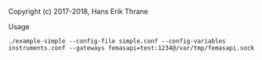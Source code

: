 Copyright (c) 2017-2018, Hans Erik Thrane

Usage

	./example-simple --config-file simple.conf --config-variables instruments.conf --gateways femasapi=test:1234@/var/tmp/femasapi.sock
